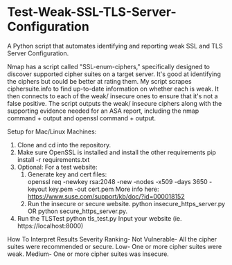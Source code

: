 # Test-Weak-SSL-TLS-Server-Configuration
A Python script that automates identifying and reporting weak SSL and TLS Server Configuration.

Nmap has a script called "SSL-enum-ciphers," specifically designed to discover supported cipher suites on a target server. It's good at identifying the ciphers but could be better at rating them.
My script scrapes ciphersuite.info to find up-to-date information on whether each is weak. It then connects to each of the weak/ insecure ones to ensure that it's not a false positive.
The script outputs the weak/ insecure ciphers along with the supporting evidence needed for an ASA report, including the nmap command + output and openssl command + output.

Setup for Mac/Linux Machines:

1. Clone and cd into the repository.
2. Make sure OpenSSL is installed and install the other requirements
pip install -r requirements.txt
3. Optional: For a test website: 
    1. Generate key and cert files:         
    openssl req -newkey rsa:2048 -new -nodes -x509 -days 3650 -keyout key.pem -out cert.pem
    More info here: https://www.suse.com/support/kb/doc/?id=000018152
    2. Run the insecure or secure website.
    python insecure_https_server.py 
    OR
    python secure_https_server.py.
1. Run the TLSTest
python tls_test.py
Input your website (ie. https://localhost:8000)

How To Interpret Results
Severity Ranking-
Not Vulnerable- All the cipher suites were recommended or secure.
Low- One or more cipher suites were weak.
Medium- One or more cipher suites was insecure.

